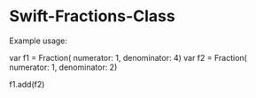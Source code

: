 # Swift-Fractions-Class

Example usage:

var f1 = Fraction( numerator: 1, denominator: 4)
var f2 = Fraction( numerator: 1, denominator: 2)

f1.add(f2)
